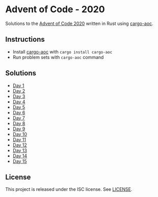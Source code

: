 # Advent of Code - 2020

Solutions to the [Advent of Code 2020](https://adventofcode.com/2020) written in Rust using [cargo-aoc](https://github.com/gobanos/cargo-aoc).

## Instructions

* Install [cargo-aoc](https://github.com/gobanos/cargo-aoc) with `cargo install cargo-aoc`
* Run problem sets with `cargo-aoc` command

## Solutions

* [Day 1](src/day1.rs)
* [Day 2](src/day2.rs)
* [Day 3](src/day3.rs)
* [Day 4](src/day4.rs)
* [Day 5](src/day5.rs)
* [Day 6](src/day6.rs)
* [Day 7](src/day7.rs)
* [Day 8](src/day8.rs)
* [Day 9](src/day9.rs)
* [Day 10](src/day10.rs)
* [Day 11](src/day11.rs)
* [Day 12](src/day12.rs)
* [Day 13](src/day13.rs)
* [Day 14](src/day14.rs)
* [Day 15](src/day15.rs)

## License

This project is released under the ISC license. See [LICENSE](LICENSE).

